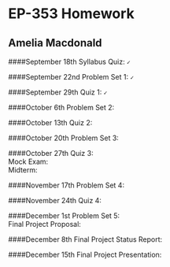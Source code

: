 # EP-353 Homework 
## Amelia Macdonald

####September 18th
Syllabus Quiz: `✓`

####September 22nd
Problem Set 1: `✓`

####September 29th
Quiz 1: `✓`

####October 6th
Problem Set 2: ` `

####October 13th
Quiz 2: ` `

####October 20th
Problem Set 3: ` `

####October 27th
Quiz 3: ` `  
Mock Exam: ` `  
Midterm: ` `  

####November 17th
Problem Set 4: ` `

####November 24th
Quiz 4: ` `

####December 1st
Problem Set 5: ` `  
Final Project Proposal: ` `  

####December 8th
Final Project Status Report: ` `

####December 15th
Final Project Presentation: ` `
